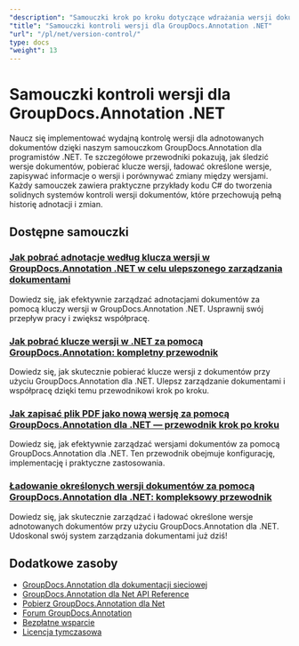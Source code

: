```yaml
---
"description": "Samouczki krok po kroku dotyczące wdrażania wersji dokumentu, śledzenia zmian i zarządzania historią adnotacji za pomocą GroupDocs.Annotation dla platformy .NET."
"title": "Samouczki kontroli wersji dla GroupDocs.Annotation .NET"
"url": "/pl/net/version-control/"
type: docs
"weight": 13
---
```


# Samouczki kontroli wersji dla GroupDocs.Annotation .NET

Naucz się implementować wydajną kontrolę wersji dla adnotowanych dokumentów dzięki naszym samouczkom GroupDocs.Annotation dla programistów .NET. Te szczegółowe przewodniki pokazują, jak śledzić wersje dokumentów, pobierać klucze wersji, ładować określone wersje, zapisywać informacje o wersji i porównywać zmiany między wersjami. Każdy samouczek zawiera praktyczne przykłady kodu C# do tworzenia solidnych systemów kontroli wersji dokumentów, które przechowują pełną historię adnotacji i zmian.

## Dostępne samouczki

### [Jak pobrać adnotacje według klucza wersji w GroupDocs.Annotation .NET w celu ulepszonego zarządzania dokumentami](./retrieve-annotations-version-key-groupdocs-dotnet/)
Dowiedz się, jak efektywnie zarządzać adnotacjami dokumentów za pomocą kluczy wersji w GroupDocs.Annotation .NET. Usprawnij swój przepływ pracy i zwiększ współpracę.

### [Jak pobrać klucze wersji w .NET za pomocą GroupDocs.Annotation: kompletny przewodnik](./retrieving-version-keys-groupdocs-annotation-dotnet/)
Dowiedz się, jak skutecznie pobierać klucze wersji z dokumentów przy użyciu GroupDocs.Annotation dla .NET. Ulepsz zarządzanie dokumentami i współpracę dzięki temu przewodnikowi krok po kroku.

### [Jak zapisać plik PDF jako nową wersję za pomocą GroupDocs.Annotation dla .NET — przewodnik krok po kroku](./save-pdf-new-version-groupdocs-annotation-net/)
Dowiedz się, jak efektywnie zarządzać wersjami dokumentów za pomocą GroupDocs.Annotation dla .NET. Ten przewodnik obejmuje konfigurację, implementację i praktyczne zastosowania.

### [Ładowanie określonych wersji dokumentów za pomocą GroupDocs.Annotation dla .NET: kompleksowy przewodnik](./load-specific-versions-groupdocs-annotation-net/)
Dowiedz się, jak skutecznie zarządzać i ładować określone wersje adnotowanych dokumentów przy użyciu GroupDocs.Annotation dla .NET. Udoskonal swój system zarządzania dokumentami już dziś!

## Dodatkowe zasoby

- [GroupDocs.Annotation dla dokumentacji sieciowej](https://docs.groupdocs.com/annotation/net/)
- [GroupDocs.Annotation dla Net API Reference](https://reference.groupdocs.com/annotation/net/)
- [Pobierz GroupDocs.Annotation dla Net](https://releases.groupdocs.com/annotation/net/)
- [Forum GroupDocs.Annotation](https://forum.groupdocs.com/c/annotation)
- [Bezpłatne wsparcie](https://forum.groupdocs.com/)
- [Licencja tymczasowa](https://purchase.groupdocs.com/temporary-license/)